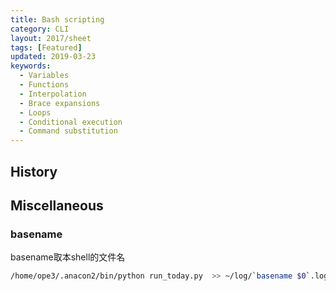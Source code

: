 ```yaml
---
title: Bash scripting
category: CLI
layout: 2017/sheet
tags: [Featured]
updated: 2019-03-23
keywords:
  - Variables
  - Functions
  - Interpolation
  - Brace expansions
  - Loops
  - Conditional execution
  - Command substitution
---
```



History
-------

Miscellaneous
-------------

### basename

basename取本shell的文件名

```bash
/home/ope3/.anacon2/bin/python run_today.py  >> ~/log/`basename $0`.log  2>&1
```
